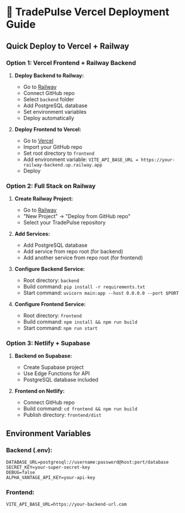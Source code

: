 # 🚀 TradePulse Vercel Deployment Guide

## Quick Deploy to Vercel + Railway

### Option 1: Vercel Frontend + Railway Backend

1. **Deploy Backend to Railway:**
   - Go to [Railway](https://railway.app)
   - Connect GitHub repo
   - Select `backend` folder
   - Add PostgreSQL database
   - Set environment variables
   - Deploy automatically

2. **Deploy Frontend to Vercel:**
   - Go to [Vercel](https://vercel.com)
   - Import your GitHub repo
   - Set root directory to `frontend`
   - Add environment variable: `VITE_API_BASE_URL = https://your-railway-backend.up.railway.app`
   - Deploy

### Option 2: Full Stack on Railway

1. **Create Railway Project:**
   - Go to [Railway](https://railway.app)
   - "New Project" → "Deploy from GitHub repo"
   - Select your TradePulse repository

2. **Add Services:**
   - Add PostgreSQL database
   - Add service from repo root (for backend)
   - Add another service from repo root (for frontend)

3. **Configure Backend Service:**
   - Root directory: `backend`
   - Build command: `pip install -r requirements.txt`
   - Start command: `uvicorn main:app --host 0.0.0.0 --port $PORT`

4. **Configure Frontend Service:**
   - Root directory: `frontend`  
   - Build command: `npm install && npm run build`
   - Start command: `npm run start`

### Option 3: Netlify + Supabase

1. **Backend on Supabase:**
   - Create Supabase project
   - Use Edge Functions for API
   - PostgreSQL database included

2. **Frontend on Netlify:**
   - Connect GitHub repo
   - Build command: `cd frontend && npm run build`
   - Publish directory: `frontend/dist`

## Environment Variables

### Backend (.env):
```
DATABASE_URL=postgresql://username:password@host:port/database
SECRET_KEY=your-super-secret-key
DEBUG=false
ALPHA_VANTAGE_API_KEY=your-api-key
```

### Frontend:
```
VITE_API_BASE_URL=https://your-backend-url.com
```
